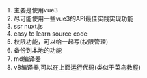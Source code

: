 1. 主要是使用vue3
2. 尽可能使用一些vue3的API最佳实践实现功能
3. ssr nuxt.js
4. easy to learn source code
5. 权限功能，可以给一起写(权限管理)
6. 备份到本地的功能
7. md编译器
8. v8编译器,可以在上面运行代码(类似于菜鸟教程)